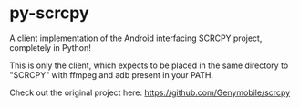 # py-scrcpy
A client implementation of the Android interfacing SCRCPY project, completely in Python!



This is only the client, which expects to be placed in the same directory to "SCRCPY" with ffmpeg and adb present in your PATH.


Check out the original project here:
https://github.com/Genymobile/scrcpy

